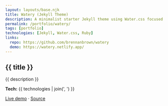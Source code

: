 ```yaml
---
layout: layouts/base.njk
title: Watery (Jekyll Theme)
description: A minimalist starter Jekyll theme using Water.css focused on speed and simplicity.
permalink: /portfolio/watery/
tags: [portfolio]
technologies: [Jekyll, Water.css, Ruby]
links:
  repo: https://github.com/brennanbrown/watery
  demo: https://watery.netlify.app/
---
```


<section class="prose dark:prose-invert">
  <h1>{{ title }}</h1>
  <p>{{ description }}</p>
  <p><strong>Tech:</strong> {{ technologies | join(', ') }}</p>
  <p>
    <a href="{{ links.demo }}" target="_blank" rel="noopener">Live demo</a> ·
    <a href="{{ links.repo }}" target="_blank" rel="noopener">Source</a>
  </p>
</section>
